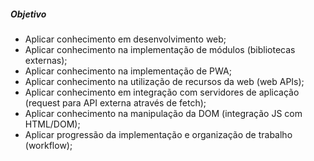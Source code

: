 
##### Objetivo
  - Aplicar conhecimento em desenvolvimento web;
  - Aplicar conhecimento na implementação de módulos (bibliotecas externas);
  - Aplicar conhecimento na implementação de PWA;
  - Aplicar conhecimento na utilização de recursos da web (web APIs);
  - Aplicar conhecimento em integração com servidores de aplicação (request para API externa através de fetch);
  - Aplicar conhecimento na manipulação da DOM (integração JS com HTML/DOM);
  - Aplicar progressão da implementação e organização de trabalho (workflow);